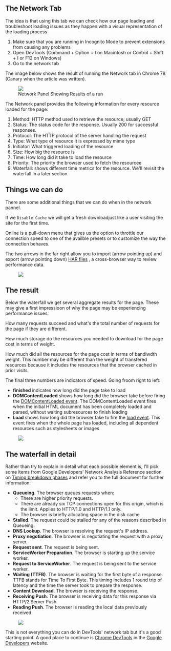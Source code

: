 ## The Network Tab

The idea is that using this tab we can check how our page loading and troubleshoot loading issues as they happen with a visual representation of the loading process

1. Make sure that you are running in Incognito Mode to prevent extensions from causing any problems
2. Open DevTools (Command + Option + I on Macintosh or Control + Shift + I or F12 on Windows)
3. Go to the network tab


The image below shows the result of running the Network tab in Chrome 78 (Canary when the article was written).

<figure>
  <img src="https://publishing-project.rivendellweb.net/wp-content/uploads/2019/08/devtools-network-run.png">
  <figcaption>Network Panel Showing Results of a run</figcaption>
</figure>


The Network panel provides the following information for every resource loaded for the page:

1. Method: HTTP method used to retrieve the resource; usually GET
2. Status: The status code for the response. Usually 200 for successful responses.
3. Protocol: The HTTP protocol of the server handling the request
4. Type: What type of resource it is expressed by mime type
5. Initiator: What triggered loading of the resource
6. Size: How big the resource is
7. Time: How long did it take to load the resource
8. Priority: The priority the browser used to fetch the resourcee
9. Waterfall: shows different time metrics for the resource. We'll revisit the waterfall in a later section

## Things we can do

There are some additional things that we can do when in the network pannel.

If we `Disable Cache` we will get a fresh downloadjust like a user visiting the site for the first time.

Online is a pull-down menu that gives us the option to throttle our connection speed to one of the availble presets or to customize the way the connection behaves.

The two arrows in the far right allow you to import (arrow pointing up) and export (arrow pointing down) [HAR files](https://www.keycdn.com/support/what-is-a-har-file) , a cross-browser way to review performance data.

<figure>
  <img src="https://publishing-project.rivendellweb.net/wp-content/uploads/2019/08/devtools-network-what-we-can-do.png">
</figure>

## The result

Below the waterfall we get several aggregate results for the page. These may give a first impressioon of why the page may be experiencing performance issues.

How many requests succeed and what's the total number of requests for the page if they are different.

How much storage do the resources you needed to download for the page cost in terms of weight.

How much did all the resources for the page cost in terms of bandiwdth weight. This number may be different than the weight of transfered resources because it includes the resources that the browser cached in prior visits.

The final three numbers are indicators of speed. Going froom right to left:

* **finished** indicates how long did the page take to load
* **DOMContentLoaded** shows how long did the browser take before firing the [DOMContentLoaded event](https://developer.mozilla.org/en-US/docs/Web/API/Document/DOMContentLoaded_event). The DOMContentLoaded event fires when the initial HTML document has been completely loaded and parsed, without waiting subresources to finish loading
* **Load** shows how long did the browser take to fire the [load event](https://developer.mozilla.org/en-US/docs/Web/API/Window/load_event). This event fires when the whole page has loaded, including all dependent resources such as stylesheets or images

<figure>
  <img src="https://publishing-project.rivendellweb.net/wp-content/uploads/2019/08/devtools-network-results.png">
</figure>

## The waterfall in detail

Rather than try to explain in detail what each possible element is, I'll pick some items from Google Developers' Network Analysis Reference section on [Timing breakdown phases](https://developers.google.com/web/tools/chrome-devtools/network/reference#timing-explanation) and refer you to the full document for further information:

* **Queueing**. The browser queues requests when:
  * There are higher priority requests.
  * There are already six TCP connections open for this origin, which is the limit. Applies to HTTP/1.0 and HTTP/1.1 only.
  * The browser is briefly allocating space in the disk cache
* **Stalled**. The request could be stalled for any of the reasons described in Queueing.
* **DNS Lookup**. The browser is resolving the request's IP address.
* **Proxy negotiation**. The browser is negotiating the request with a proxy server.
* **Request sent**. The request is being sent.
* **ServiceWorker Preparation**. The browser is starting up the service worker.
* **Request to ServiceWorker**. The request is being sent to the service worker.
* **Waiting (TTFB)**. The browser is waiting for the first byte of a response. TTFB stands for Time To First Byte. This timing includes 1 round trip of latency and the time the server took to prepare the response.
* **Content Download**. The browser is receiving the response.
* **Receiving Push**. The browser is receiving data for this response via HTTP/2 Server Push.
* **Reading Push**. The browser is reading the local data previously received.

<figure>
  <img src="https://publishing-project.rivendellweb.net/wp-content/uploads/2019/08/devtools-network-waterfall-details.png">
</figure>


This is not everything you can do in DevTools' network tab but it's a good starting point. A good place to continue is [Chrome DevTools](https://developers.google.com/web/tools/chrome-devtools/) in the [Google Developers](https://developers.google.com/) website.
